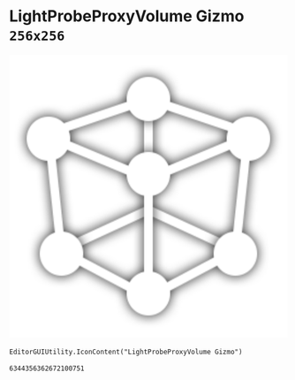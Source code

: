 # LightProbeProxyVolume Gizmo `256x256`
<img src="/img/LightProbeProxyVolume%20Gizmo.png" width=512 height=512>

``` CSharp
EditorGUIUtility.IconContent("LightProbeProxyVolume Gizmo")
```
```
6344356362672100751
```

